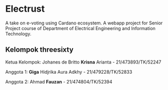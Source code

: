 # Electrust
A take on e-voting using Cardano ecosystem. A webapp project for Senior Project course of Department of Electrical Engineering and Information Technology.

## Kelompok threesixty
Ketua Kelompok: Johanes de Britto **Krisna** Arianta - 21/473893/TK/52247

Anggota 1: **Giga** Hidjrika Aura Adkhy - 21/479228/TK/52833  

Anggota 2: Ahmad **Fauzan** - 21/474804/TK/52394
